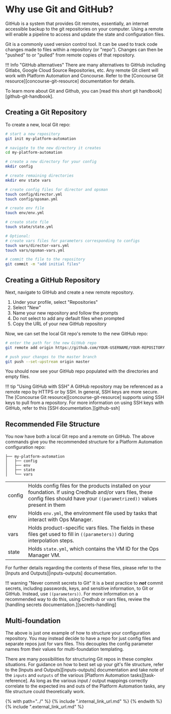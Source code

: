 # Why use Git and GitHub?

GitHub is a system that provides Git remotes,
essentially, an internet accessible backup to the git repositories on your computer.
Using a remote will enable a pipeline
to access and update the state and configuration files.

Git is a commonly used version control tool.
It can be used to track code changes made to files within a repository (or "repo").
Changes can then be "pushed" to or "pulled" from remote copies of that repository.

!!! Info "GitHub alternatives"
    There are many alternatives to GitHub including
    Gitlabs, Google Cloud Source Repositories, etc.
    Any remote Git client will work with Platform Automation and Concourse.
    Refer to the [Concourse Git resource][concourse-git-resource] documentation for details.

To learn more about Git and Github,
you can [read this short git handbook][github-git-handbook].

## Creating a Git Repository

To create a new, local Git repo:

```bash
# start a new repository
git init my-platform-automation

# navigate to the new directory it creates
cd my-platform-automation

# create a new directory for your config
mkdir config

# create remaining directories
mkdir env state vars

# create config files for director and opsman
touch config/director.yml
touch config/opsman.yml

# create env file
touch env/env.yml

# create state file
touch state/state.yml

# Optional:
# create vars files for parameters corresponding to configs
touch vars/director-vars.yml
touch vars/opsman-vars.yml

# commit the file to the repository
git commit -m "add initial files"
```

## Creating a GitHub Repository

Next, navigate to GitHub and create a new remote repository.

1. Under your profile, select "Repositories"
1. Select "New"
1. Name your new repository and follow the prompts
1. Do not select to add any default files when prompted
1. Copy the URL of your new GitHub repository

Now, we can set the local Git repo's
remote to the new GitHub repo:

```bash
# enter the path for the new GitHub repo
git remote add origin https://github.com/YOUR-USERNAME/YOUR-REPOSITORY.git

# push your changes to the master branch
git push --set-upstream origin master
```

You should now see your GitHub repo populated
with the directories and empty files.

!!! tip "Using GitHub with SSH"
    A GitHub repository may be referenced
    as a remote repo by HTTPS or by SSH.
    In general, SSH keys are more secure.
    The [Concourse Git resource][concourse-git-resource]
    supports using SSH keys to pull from a repository.
    For more information on using SSH keys with GitHub,
    refer to this [SSH documentation.][github-ssh]

## Recommended File Structure

You now have both a local Git repo and a remote on GitHub.
The above commands give you the recommended structure
for a Platform Automation configuration repo:

```tree
├── my-platform-automation
│   ├── config
│   ├── env
│   ├── state
│   └── vars
```      

<table>
    <tr>
        <td>config</td>
        <td>
            Holds config files for the products installed on your foundation.
            If using Credhub and/or vars files,
            these config files should have your <code>((parametrized))</code> values present in them
        </td>
    </tr>
    <tr>
        <td>env</td>
        <td>
            Holds <code>env.yml</code>,
            the environment file used by tasks that interact with Ops Manager.
        </td>
    </tr>
    <tr>
        <td>vars</td>
        <td>
          Holds product-specific vars files.
          The fields in these files get used to fill in
          <code>((parameters))</code> during interpolation steps.
        </td>
    </tr>
    <tr>
        <td>state</td>
        <td>
            Holds <code>state.yml</code>,
            which contains the VM ID for the Ops Manager VM.
        </td>
    </tr>
</table>

For further details regarding the contents of these files,
please refer to the [Inputs and Outputs][inputs-outputs] documentation.

!!! warning "Never commit secrets to Git"
    It is a best practice to **_not_** commit secrets,
    including passwords, keys, and sensitive information,
    to Git or GitHub. Instead, use `((parameters))`.
    For more information on a recommended way to do this,
    using Credhub or vars files,
    review the [handling secrets documentation.][secrets-handling]

## Multi-foundation

The above is just one example of how to structure your configuration repository.
You may instead decide to have a repo for just config files and separate repos
just for vars files. This decouples the config parameter names from their values
for multi-foundation templating.

There are many possibilities for structuring Git repos in these complex situations.
For guidance on how to best set up your git's file structure,
refer to the [Inputs and Outputs][inputs-outputs] documentation
and take note of the `inputs` and `outputs` of the
various [Platform Automation tasks][task-reference].
As long as the various input / output mappings correctly correlate
to the expected ins and outs of the Platform Automation tasks,
any file structure could theoretically work.

{% with path="../" %}
    {% include ".internal_link_url.md" %}
{% endwith %}
{% include ".external_link_url.md" %}
